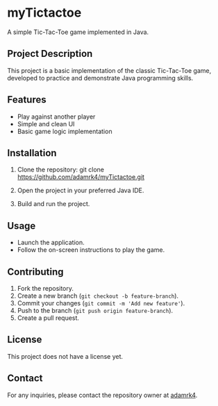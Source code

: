 # myTictactoe

A simple Tic-Tac-Toe game implemented in Java.

## Project Description

This project is a basic implementation of the classic Tic-Tac-Toe game, developed to practice and demonstrate Java programming skills.

## Features

- Play against another player
- Simple and clean UI
- Basic game logic implementation

## Installation

1. Clone the repository: git clone https://github.com/adamrk4/myTictactoe.git

2. Open the project in your preferred Java IDE.
3. Build and run the project.

## Usage

- Launch the application.
- Follow the on-screen instructions to play the game.

## Contributing

1. Fork the repository.
2. Create a new branch (`git checkout -b feature-branch`).
3. Commit your changes (`git commit -m 'Add new feature'`).
4. Push to the branch (`git push origin feature-branch`).
5. Create a pull request.

## License

This project does not have a license yet.

## Contact

For any inquiries, please contact the repository owner at [adamrk4](https://github.com/adamrk4).
